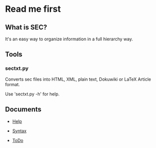 # Read me first
## What is SEC?
It's an easy way to organize information in a full 
hierarchy way.


## Tools
### sectxt.py
Converts sec files into HTML, XML, plain text, Dokuwiki or LaTeX Article format.


Use 'sectxt.py -h' for help.


## Documents 
*  [Help](data/help.sec)

*  [Syntax](data/SYNTAX.sec)

*  [ToDo](data/todo.sec)


